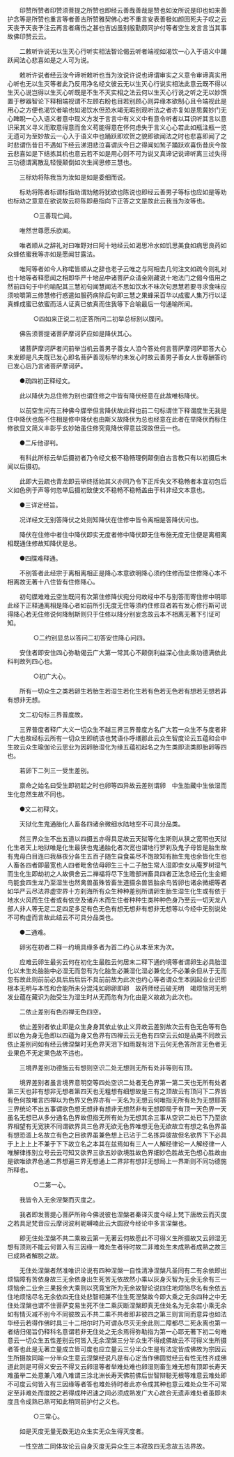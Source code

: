 <!-- { "loadSidebar": true } -->
　　印赞所赞者印赞须菩提之所赞也即经云善哉善哉是赞也如汝所说是印也如来善护念等是所赞也重言等者善吉所赞雅契佛心若不重言安表善极如颜回死夫子叹之云天丧予天丧予注云再言者痛伤之甚也吉凶虽别殷勤颇同护付等者空生发言言当其事故佛印赞云云。

　　二敕听许说无以生灭心行听实相法智论偈云听者端视如渴饮一心入于语义中踊跃闻法心悲喜如是之人可为说。

　　敕听许说者经云汝今谛听敕听也当为汝说许说也谛谓审实之义意令审谛真实用心听也无以生灭等者此乃反用净名经文彼云无以生灭心行说实相法此意云既不得以生灭心说岂得以生灭心听既是不生不灭实相之法云何以生灭心行说之听之无以妙馔置于秽器智论下释相端视谓不左顾右盼也目若别顾心则异缘本欲制心且令端视此是用心之方便也渴饮者喻也如渴饮水但恐水竭无暇别观听法之者亦复如是思冀妙门无心睥睨一心入语义者意中现义方发于言言中有义义中有意令听者以耳识听其言以意识采其义寻义而取意得意而舍义苟能得意在怀何虑失于言义心心若此如瓶注瓶一览无遗可为至妙故云一心入于语义中也踊跃即欢贺之貌即欲闻法之时也悲喜即闻了之时悲谓伤昔日不遇如下经云涕泪悲泣喜谓庆今日之得闻如鹙子踊跃欢喜伤昔庆今故云悲喜如是下结拣其机也意云若不如是用心则不可为说又真谛记说谛听离三过失得三功德谓离散乱轻慢颠倒如次生闻思修三慧也。

　　三标劝将陈我当为汝如是如是委细而说。

　　标劝将陈者标谓标指劝谓劝勉将犹欲也陈说也即经云善男子等标也应如是等劝也标劝之意意在欲说故云将陈即悬指向下正答之文是故此云我当为汝等也。

　　
　　○三善现伫闻。

　　唯然世尊愿乐欲闻。

　　唯者顺从之辞礼对曰唯野对曰阿十地经云如渴思冷水如饥思美食如病思良药如众蜂依蜜我等亦如是愿闻甘露法。

　　唯阿等者如今人称喏皆顺从之辞也老子云唯之与阿相去几何注文如疏今则礼对也十地等者释愿闻之相即华严十地品中诸菩萨众请金刚藏说十地法门之偈今借用之然前四句于中约喻配其三慧初句闻慧闻法不思如饮水不味次句思慧若要寻求食味应须啖嚼第三修慧修行惑遣如服药病除后句即三慧之果蜂采百华以成蜜人集万行以证真蜂成蜜已依蜜而活人证真已依真而住我等下合喻最后一句通喻所闻。

　　
　　○四如来正说二初正答所问二初举总标别以牒问。

　　佛告须菩提诸菩萨摩诃萨应如是降伏其心。

　　诸菩萨摩诃萨者问前举当机云善男子善女人洎今答处何言菩萨摩诃萨耶答大心未发即是凡夫既已发心即名菩萨善现标举约未发心时故云善男子善女人世尊酬答约已发心后乃言诸菩萨摩诃萨。

　　●疏四初正释经文。

　　此以降伏为总住修为别也谓住修之中皆有降伏经意在此故唯标降伏。

　　以前空生问有三种佛今牒举但言降伏故此释也前二句标谓住下释谓度生无我是住中降伏也施不住相是修中降伏也由斯义故降伏为总也经意在此者在举降伏而标住修欲显文简义丰彰乎玄妙始虽住修究竟降伏得意兹深故但云一也。

　　●二斥他谬判。

　　有科此所标云举后摄初者乃令经文极不稳畅理例颠倒自古言教只有以初摄后未闻以后摄初。

　　此即大云疏也青龙即云举终括始其义亦同乃令下正斥失文不稳畅者本宜初包后义如色例于声等何忽举后摄初致使文不稳畅不稳畅盖由于科非经文本意也。

　　●三详定经旨。

　　况详经文无别答降伏之处则知降伏在住修中皆令离相是答降伏问也。

　　降伏在住修中者住中降伏即实无度者修中降伏即无住布施无度无住便是离相离相既通住修故知降伏是总。

　　●四牒难释通。

　　不别答者此经宗于离相离相正是降心本意欲明降心须约住修而显住修降心本不相离故无著十八住皆有住修降心。

　　初句牒难难云空生既问有次第住修降伏宛分何故经中不与别答而寄住修中明耶此经下正释通离相是降心者如前所引无度无住等须约住修显者若有发心修行斯可说得降心若无住修说何降制斯则只于住修以降分别妄念故云本不相离无著下引证可知。

　　
　　○二约别显总以答问二初答安住降心问四。

　　安住者即安住四心弥勒偈云广大第一常其心不颠倒利益深心住此乘功德满依此科判故列四心也。

　　
　　○初广大心。

　　所有一切众生之类若卵生若胎生若湿生若化生若有色若无色若有想若无想若非有想非无想。

　　文二初句标三界普度故。

　　三界普度者释广大义一切众生不越三界三界普度方名广大若一众生不与度者非广大也故经标云所有一切众生即统该也梵语仆呼缮那此云众生智度论云五蕴和合中生故云众生瑜伽论云思业为因卵胎湿化为缘五蕴初起名之为生类即流类即胎卵等四也。

　　若卵下二列三一受生差别。

　　禀命之始名曰受生即初起之时也卵等四异故云差别谓卵　中生胎藏中生依湿而生化忽然生故不同也。

　　●文二初释文。

　　天狱化生鬼通胎化人畜各四诸余微细水陆地空不可具分品类。

　　然三界众生不出五道以四摄五亦得具足故云天狱等化生斯则从狭之宽明也天狱化生者天上地狱唯是化生最狭也鬼通胎化者次宽也谓地行罗刹及鬼子母皆是胎生故有鬼母白目连曰我昼夜分各生五百子随生自食虽尽不饱故知有胎生鬼也余皆化生也人畜各四者即最宽也人四者毗舍佉母卵生三十二子胎生常人湿即柰女从庵罗树湿气而生化生即劫初之人故俱舍云二禅福将尽下生赡部洲畜具四者正法念经云化生金翅鸟能食四生龙乃至湿生也然禽兽虽殊皆畜生道摄余兽皆胎余鸟皆卵也诸余微细等者如华严云尽法界虚空界十方刹海所有众生种种差别所谓卵生胎生湿生化生或有依于地水火风而生住者或有依空及诸卉木而生住者种种生类种种色身乃至云一切天龙八部人非人等无足二足四足多足有色无色有想无想非有想非无想等以今经中无别说处不可构虚而言故此结云不可具分品类也。

　　●二通难。

　　卵劣在初者二释一约境具缘多者为首二约心从本至末为次。

　　应难云卵生最劣云何在初化生最胜云何居末二释下通约境等者谓卵生必具胎湿化以未生处胎胎中必湿无而忽有为化胎生必兼湿化湿必兼化化不必兼余但从于无而忽有故此则前前必具后后后后不具前前故为此次也约心等者谓众生本因起业业识即根本无明与本性和合能所未分混沌如卵卵即卵　故药师经云破无明　竭烦恼河无明发业蕴在藏识为胎受生为湿生时从无而忽有为化由是义故故为此次也。

　　二依止差别有色四禅无色四空。

　　依止差别者依止即是众生身身其依止依止义异故云差别故次云有色无色等有色即以色为身无色即以四蕴为身又色界有四禅云云无色有四空云云如是品类不同故云依止差别问如有经云佛涅槃时无色界天泪下如雨既有泪下云何无色答所言无色者无业果色不无定果色故不违也。

　　三境界差别功德施云有想则空识二处无想则无所有处非等则有顶。

　　境界差别者虽言境界意明空等四处空识二处者无色界第一第二天也无所有处者第三天也非有想非无想者第四天也无粗想有细想故是三有之顶故云有顶问下二界皆有色何故唯言四禅以为色界又色界亦有一天名为无想云何唯指无所有处为无想耶答三界统论不出五事谓欲色想无想非有想非无想然非有无想即局于有顶一天色界一天虽名无想已从多分通名色界故但指无所有处为无想其余三事从空识二处已下乃至欲界相望有无宽狭不同谓欲界具三色界无欲无色界唯想无色无欲故立有想之名色界虽有想恐滥上名故立有色之目欲界虽兼色想上已沾于二名拣异彼故但名欲界下下必具于上上上上不兼于下下故立名之本其在兹焉如有三人一人解经律论一人解经律一人唯解律拣别立号云云可知又欲界三欲五妙欲境胜故色界细妙色胜故无色想心胜故由是欲唯欲界色通二界想遍三界无想通上二界非有想非无想局上一界斯则不同功德施所释也。

　　
　　○二第一心。

　　我皆令入无余涅槃而灭度之。

　　我者即发菩提心菩萨所称今佛说彼也涅槃者秦译灭度今经上梵下唐故云而灭度之若具足梵音应云摩诃波利昵嚩喃此云大圆寂今经论中多言涅槃也。

　　即无住处涅槃不共二乘故云第一无著云何故愿此不可得义生所摄故又云卵湿无想有顶则不能云何普入有三因缘一难处生者待时故二非难处生未成熟者成熟之故三已成熟者解脱之故。

　　无住处涅槃者然准唯识论说有四种涅槃一自性清净涅槃凡圣同有二有余依即出烦恼障有苦依身故三无余依身出生死苦无依故然小乘以灰身灭智为无余无余有三一烦恼余二业余三果报余大乘则以究竟宝所为无余故智论说四住地烦恼尽名有余依五住地烦恼尽名无余依四无住处悲智相兼不住生死涅槃故今即大乘之无余四种之中无住处涅槃也谓不住菩萨变易生死不住二乘灰断涅槃即真无住处名为无余若小乘无余如有情灭减不别今不同彼故云不共二乘不共者即非彼四之第三则言同而意异也如法华经云若得作佛时具三十二相尔时乃可谓永尽灭无余此则二障都尽二死永离也第一者结归偈旨仍释科名意谓若非无住处之无余焉得弥勒指为第一心耶无著下初二句难意云一切众生五性差别云何皆入无余涅槃三分半众生不得成佛故云不可得义生所摄者答也此是无著立量成立皆可度也应立量云三分半众生是有法定皆成佛故为宗因云生所摄故同喻一分半众生意云涅槃经说凡是有心定当作佛圆觉经云有性无性齐成佛道此则是可得义安云不得又云卵湿等者举难处难也卵湿则畜生难无想有顶即长寿天难虽举二处意兼八难八难谓三涂北洲长寿天佛前佛后世智辩聪无根等难意云难处即不可度云何皆入有三因缘等者答也难处待时者此亦令成其种也意云难处众生不可常定至非难处而度脱之若得成种迟速之间必须成熟发广大心故合无遗非难处者虽即未度且令成熟已熟可知此稍同前护付之义也。

　　
　　○三常心。

　　如是灭度无量无数无边众生实无众生得灭度者。

　　一性空故二同体故论云自身灭度无异众生三本寂故四无念故五法界故。

